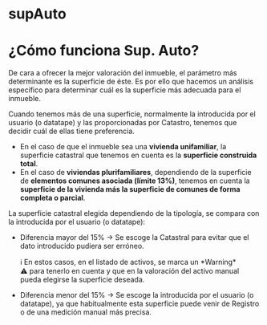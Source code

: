 # supAuto
# ¿Cómo funciona Sup. Auto? 


De cara a ofrecer la mejor valoración del inmueble, el parámetro más determinante es la superficie de éste. Es por ello que hacemos un análisis específico para determinar cuál es la superficie más adecuada para el inmueble.

Cuando tenemos más de una superficie, normalmente la introducida por el usuario (o datatape) y las proporcionadas por Catastro, tenemos que decidir cuál de ellas tiene preferencia. 

- En el caso de que el inmueble sea una **vivienda unifamiliar**, la superficie catastral que tenemos en cuenta es la **superficie construida total**.
- En el caso de **viviendas plurifamiliares**, dependiendo de la superficie de **elementos comunes asociada (límite 13%)**, tenemos en cuenta la **superficie de la vivienda más la superficie de comunes de forma completa o parcial**.

La superficie catastral elegida dependiendo de la tipología, se compara con la introducida por el usuario (o datatape):

- Diferencia mayor del 15% → Se escoge la Catastral para evitar que el dato introducido pudiera ser erróneo.
    
    <aside>
    ℹ️ En estos casos, en el listado de activos, se marca un *Warning* ⚠️ para tenerlo en cuenta y que en la valoración del activo manual pueda elegirse la superficie deseada.
    
    </aside>
    
- Diferencia menor del 15% → Se escoge la introducida por el usuario (o datatape), ya que habitualmente esta superficie puede venir de Registro o de una medición manual más precisa.
